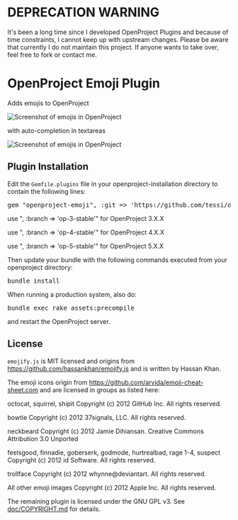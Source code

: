 # DEPRECATION WARNING

It's been a long time since I developed OpenProject Plugins and because of time constraints, I cannot keep up with upstream changes. Please be aware that currently I do not maintain this project. If anyone wants to take over, feel free to fork or contact me.


# OpenProject Emoji Plugin

Adds emojis to OpenProject

![Screenshot of emojis in OpenProject](doc/screenshot.png?raw=true)

with auto-completion in textareas

![Screenshot of emojis in OpenProject](doc/screenshot_auto_completion.png?raw=true)


## Plugin Installation

Edit the `Gemfile.plugins` file in your openproject-installation directory to contain the following lines:

<pre>
gem "openproject-emoji", :git => 'https://github.com/tessi/openproject-emoji.git', :branch => 'stable'
</pre>



use ", :branch => 'op-3-stable'" for OpenProject 3.X.X

use ", :branch => 'op-4-stable'" for OpenProject 4.X.X

use ", :branch => 'op-5-stable'" for OpenProject 5.X.X


Then update your bundle with the following commands executed from your openproject directory:

<pre>
bundle install
</pre>

When running a production system, also do:
<pre>
bundle exec rake assets:precompile
</pre>

and restart the OpenProject server.


## License

`emojify.js` is MIT licensed and origins from https://github.com/hassankhan/emojify.js and is written by Hassan Khan.

The emoji icons origin from https://github.com/arvida/emoji-cheat-sheet.com and are licensed in groups as listed here:

octocat, squirrel, shipit
Copyright (c) 2012 GitHub Inc. All rights reserved.

bowtie
Copyright (c) 2012 37signals, LLC. All rights reserved.

neckbeard
Copyright (c) 2012 Jamie Dihiansan. Creative Commons Attribution 3.0 Unported

feelsgood, finnadie, goberserk, godmode, hurtrealbad, rage 1-4, suspect
Copyright (c) 2012 id Software. All rights reserved.

trollface
Copyright (c) 2012 whynne@deviantart. All rights reserved.

All other emoji images
Copyright (c) 2012 Apple Inc. All rights reserved.


The remaining plugin is licensed under the GNU GPL v3. See [doc/COPYRIGHT.md](doc/COPYRIGHT.md) for details.
